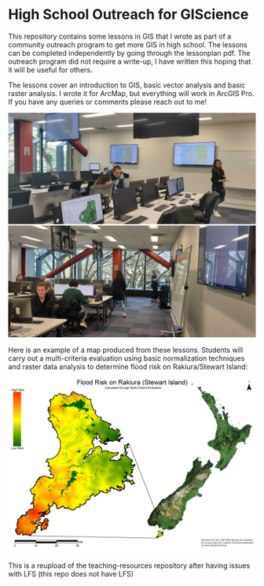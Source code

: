 # High School Outreach for GIScience
This repository contains some lessons in GIS that I wrote as part of a community outreach program to get more GIS in high school. 
The lessons can be completed independently by going through the lessonplan pdf. The outreach program did not require a write-up, I have written this hoping that it 
will be useful for others.

The lessons cover an introduction to GIS, basic vector analysis and basic raster analysis. I wrote it for ArcMap, but everything will work in ArcGIS Pro. If you have
any queries or comments please reach out to me!

![Teaching one-on-one](https://github.com/Yozpoz64/outreach-2021/blob/0f8d768e29612ff7cdd743a92a57f97717405676/teaching.jpg)
![Teaching a full class](https://github.com/Yozpoz64/outreach-2021/blob/d7e420dda6c4476429be171c0e08595dde67feb4/sophie_teaching.jpg)

Here is an example of a map produced from these lessons. Students will carry out a multi-criteria evaluation using basic normalization techniques and raster data analysis to determine flood risk on Rakiura/Stewart Island:

![Lesson 3 Map](https://github.com/Yozpoz64/outreach-2021/blob/9804557e670c1aa6c02170696b447598e5c763ca/project/sophie_part3.png)

This is a reupload of the teaching-resources repository after having issues with LFS (this repo does not have LFS)
